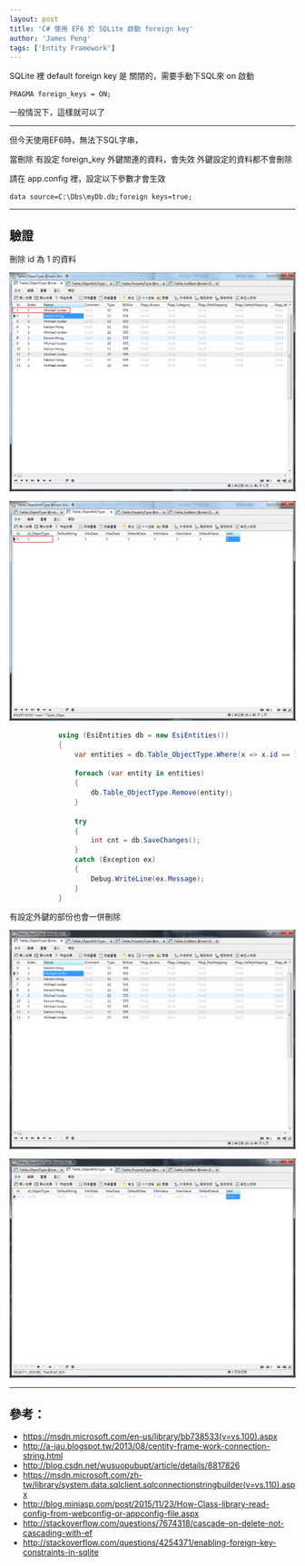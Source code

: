 ```yaml
---
layout: post
title: 'C# 使用 EF6 於 SQLite 啟動 foreign key'
author: 'James Peng'
tags: ['Entity Framework']
---
```



SQLite 裡 default foreign key 是 關閉的，需要手動下SQL來 on 啟動

~~~text
PRAGMA foreign_keys = ON;
~~~

一般情況下，這樣就可以了

----------


但今天使用EF6時，無法下SQL字串，

當刪除 有設定 foreign_key 外鍵關連的資料，會失效 外鍵設定的資料都不會刪除

請在 app.config 裡，設定以下參數才會生效 

~~~text
data source=C:\Dbs\myDb.db;foreign keys=true;
~~~


----------

## 驗證 ##

刪除 id 為 1 的資料

![](..\images\2016-05-27-CSharp_EF6_SQLite_foreignkeys\VrY8i2q.png)

![](..\images\2016-05-27-CSharp_EF6_SQLite_foreignkeys\gNJjDgk.png)

~~~csharp
            using (EsiEntities db = new EsiEntities())
            {
                var entities = db.Table_ObjectType.Where(x => x.id == 1);

                foreach (var entity in entities)
                {
                    db.Table_ObjectType.Remove(entity);
                }
                                
                try
                {
                    int cnt = db.SaveChanges();
                }
                catch (Exception ex)
                {
                    Debug.WriteLine(ex.Message);
                }
            }
~~~

有設定外鍵的部份也會一併刪除

![](..\images\2016-05-27-CSharp_EF6_SQLite_foreignkeys\1VarJ3I.png)

![](..\images\2016-05-27-CSharp_EF6_SQLite_foreignkeys\rfPo1mJ.png)


----------

## 參考： ##

- https://msdn.microsoft.com/en-us/library/bb738533(v=vs.100).aspx
- http://a-jau.blogspot.tw/2013/08/centity-frame-work-connection-string.html
- http://blog.csdn.net/wusuopubupt/article/details/8817826
- https://msdn.microsoft.com/zh-tw/library/system.data.sqlclient.sqlconnectionstringbuilder(v=vs.110).aspx
- http://blog.miniasp.com/post/2015/11/23/How-Class-library-read-config-from-webconfig-or-appconfig-file.aspx
- http://stackoverflow.com/questions/7674318/cascade-on-delete-not-cascading-with-ef
- http://stackoverflow.com/questions/4254371/enabling-foreign-key-constraints-in-sqlite
